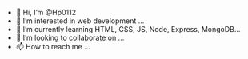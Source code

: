 - 👋 Hi, I’m @Hp0112
- 👀 I’m interested in web development ...
- 🌱 I’m currently learning HTML, CSS, JS, Node, Express, MongoDB...
- 💞️ I’m looking to collaborate on ...
- 📫 How to reach me ...

<!---
Hp0112/Hp0112 is a ✨ special ✨ repository because its `README.md` (this file) appears on your GitHub profile.
You can click the Preview link to take a look at your changes.
--->
